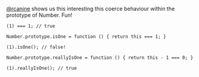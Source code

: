 [@rcanine](http://twitter.com/rcanine) shows us this interesting this coerce behaviour within the prototype of Number. Fun!

```
(1) === 1; // true

Number.prototype.isOne = function () { return this === 1; }

(1).isOne(); // false!

Number.prototype.reallyIsOne = function () { return this - 1 === 0; }

(1).reallyIsOne(); // true
```